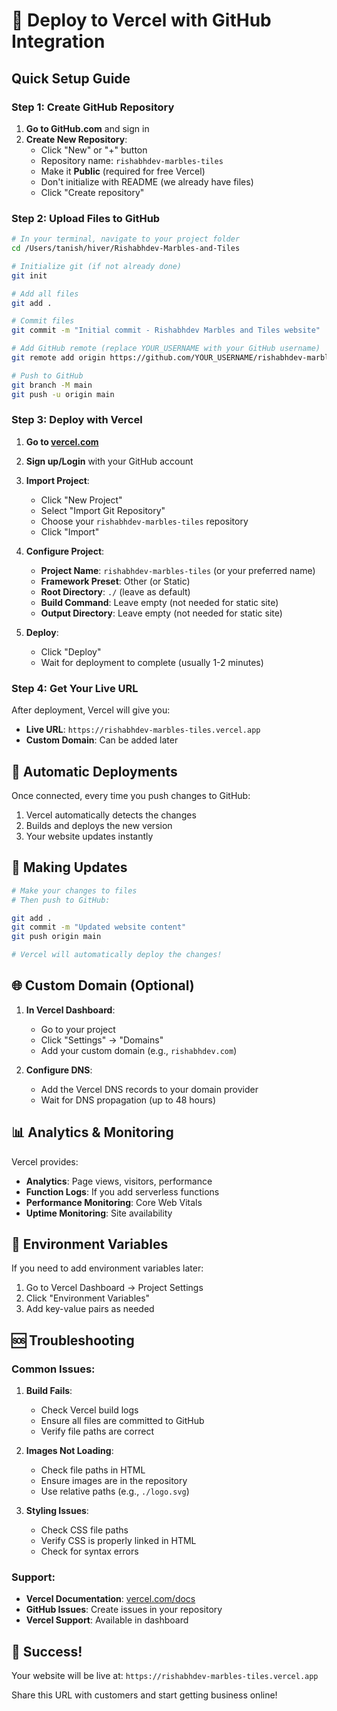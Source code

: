 # 🚀 Deploy to Vercel with GitHub Integration

## Quick Setup Guide

### Step 1: Create GitHub Repository

1. **Go to GitHub.com** and sign in
2. **Create New Repository**:
   - Click "New" or "+" button
   - Repository name: `rishabhdev-marbles-tiles`
   - Make it **Public** (required for free Vercel)
   - Don't initialize with README (we already have files)
   - Click "Create repository"

### Step 2: Upload Files to GitHub

```bash
# In your terminal, navigate to your project folder
cd /Users/tanish/hiver/Rishabhdev-Marbles-and-Tiles

# Initialize git (if not already done)
git init

# Add all files
git add .

# Commit files
git commit -m "Initial commit - Rishabhdev Marbles and Tiles website"

# Add GitHub remote (replace YOUR_USERNAME with your GitHub username)
git remote add origin https://github.com/YOUR_USERNAME/rishabhdev-marbles-tiles.git

# Push to GitHub
git branch -M main
git push -u origin main
```

### Step 3: Deploy with Vercel

1. **Go to [vercel.com](https://vercel.com)**
2. **Sign up/Login** with your GitHub account
3. **Import Project**:
   - Click "New Project"
   - Select "Import Git Repository"
   - Choose your `rishabhdev-marbles-tiles` repository
   - Click "Import"

4. **Configure Project**:
   - **Project Name**: `rishabhdev-marbles-tiles` (or your preferred name)
   - **Framework Preset**: Other (or Static)
   - **Root Directory**: `./` (leave as default)
   - **Build Command**: Leave empty (not needed for static site)
   - **Output Directory**: Leave empty (not needed for static site)

5. **Deploy**:
   - Click "Deploy"
   - Wait for deployment to complete (usually 1-2 minutes)

### Step 4: Get Your Live URL

After deployment, Vercel will give you:
- **Live URL**: `https://rishabhdev-marbles-tiles.vercel.app`
- **Custom Domain**: Can be added later

## 🔄 Automatic Deployments

Once connected, every time you push changes to GitHub:
1. Vercel automatically detects the changes
2. Builds and deploys the new version
3. Your website updates instantly

## 📝 Making Updates

```bash
# Make your changes to files
# Then push to GitHub:

git add .
git commit -m "Updated website content"
git push origin main

# Vercel will automatically deploy the changes!
```

## 🌐 Custom Domain (Optional)

1. **In Vercel Dashboard**:
   - Go to your project
   - Click "Settings" → "Domains"
   - Add your custom domain (e.g., `rishabhdev.com`)

2. **Configure DNS**:
   - Add the Vercel DNS records to your domain provider
   - Wait for DNS propagation (up to 48 hours)

## 📊 Analytics & Monitoring

Vercel provides:
- **Analytics**: Page views, visitors, performance
- **Function Logs**: If you add serverless functions
- **Performance Monitoring**: Core Web Vitals
- **Uptime Monitoring**: Site availability

## 🔧 Environment Variables

If you need to add environment variables later:
1. Go to Vercel Dashboard → Project Settings
2. Click "Environment Variables"
3. Add key-value pairs as needed

## 🆘 Troubleshooting

### Common Issues:

1. **Build Fails**:
   - Check Vercel build logs
   - Ensure all files are committed to GitHub
   - Verify file paths are correct

2. **Images Not Loading**:
   - Check file paths in HTML
   - Ensure images are in the repository
   - Use relative paths (e.g., `./logo.svg`)

3. **Styling Issues**:
   - Check CSS file paths
   - Verify CSS is properly linked in HTML
   - Check for syntax errors

### Support:
- **Vercel Documentation**: [vercel.com/docs](https://vercel.com/docs)
- **GitHub Issues**: Create issues in your repository
- **Vercel Support**: Available in dashboard

## 🎉 Success!

Your website will be live at:
`https://rishabhdev-marbles-tiles.vercel.app`

Share this URL with customers and start getting business online! 